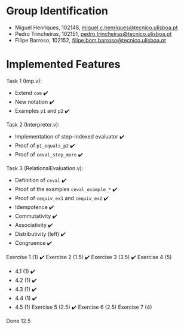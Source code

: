 # Group Identification

 - Miguel Henriques, 102148, miguel.c.henriques@tecnico.ulisboa.pt
 - Pedro Trincheiras, 102151, pedro.trincheiras@tecnico.ulisboa.pt
 - Filipe Barroso, 102152, filipe.bom.barroso@tecnico.ulisboa.pt

# Implemented Features
Task 1 (Imp.v):

- Extend `com` ✔️
- New notation ✔️
- Examples `p1` and `p2` ✔️

Task 2 (Interpreter.v):

- Implementation of step-indexed evaluator ✔️
- Proof of `p1_equals_p2` ✔️
- Proof of `ceval_step_more` ✔️

Task 3 (RelationalEvaluation.v):

- Definition of `ceval` ✔️
- Proof of the examples `ceval_example_*` ✔️
- Proof of `cequiv_ex1` and `cequiv_ex2` ✔️
- Idempotence ✔️
- Commutativity ✔️
- Associativity ✔️
- Distributivity (left) ✔️
- Congruence ✔️

Exercise 1 (1) ✔️
Exercise 2 (1.5) ✔️
Exercise 3 (3.5) ✔️
Exercise 4 (5)
- 4.1 (1) ✔️
- 4.2 (1) ✔️
- 4.3 (1) ✔️
- 4.4 (1) ✔️
- 4.5 (1)
Exercise 5 (2.5) ✔️
Exercise 6 (2.5)
Exercise 7 (4)

Done 12.5
